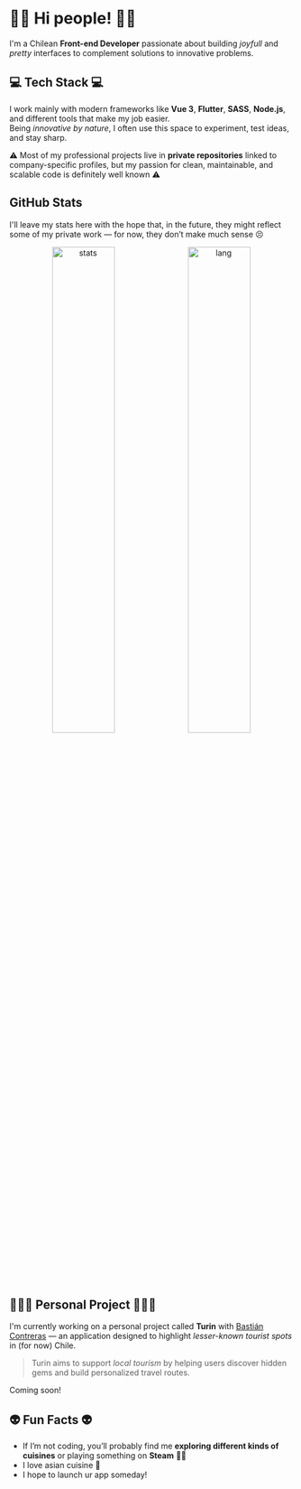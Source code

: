 # 🙌🏻 Hi people! 🙌🏻
I'm a Chilean **Front-end Developer** passionate about building *joyfull* and *pretty* interfaces to complement solutions to innovative problems.

## 💻 Tech Stack 💻

I work mainly with modern frameworks like **Vue 3**, **Flutter**, **SASS**, **Node.js**, and different tools that make my job easier.  
Being *innovative by nature*, I often use this space to experiment, test ideas, and stay sharp.

⚠️ Most of my professional projects live in **private repositories** linked to company-specific profiles, but my passion for clean, maintainable, and scalable code is definitely well known ⚠️

## GitHub Stats
I'll leave my stats here with the hope that, in the future, they might reflect some of my private work — for now, they don’t make much sense 😣
<p align="center">
  <img alt="stats" width="47%" src="https://github-readme-stats.vercel.app/api?username=AshlyMazuelaAvalos&show_icons=true&theme=midnight-purple"/>
  <img alt="lang" width="47%" src="https://github-readme-stats.vercel.app/api/top-langs/?username=AshlyMazuelaAvalos&langs_count=5&theme=midnight-purple"/>
</p>

## 🙇🏻‍♀️ Personal Project 🙇🏻‍♀️
I'm currently working on a personal project called **Turin** with [Bastián Contreras](https://github.com/BFCW-Was) — an application designed to highlight *lesser-known tourist spots* in (for now) Chile.
> Turin aims to support *local tourism* by helping users discover hidden gems and build personalized travel routes.

Coming soon!

## 👽 Fun Facts 👽
- If I’m not coding, you’ll probably find me **exploring different kinds of cuisines** or playing something on **Steam** 😶‍🌫️
- I love asian cuisine 🍜
- I hope to launch ur app someday!
